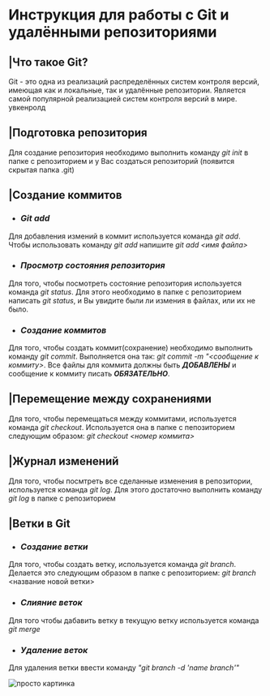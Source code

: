  # Инструкция для работы с Git и удалёнными репозиториями #
## **|Что такое Git?**
Git - это одна из реализаций распределённых систем контроля версий, имеющая как и локальные, так и удалённые репозитории. Является самой популярной реализацией систем контроля версий в мире.
увкенролд
## **|Подготовка репозитория**
Для создание репозитория необходимо выполнить команду *git init* в папке с репозиторием и у Вас создаться репозиторий (появится скрытая папка .git)

##  **|Создание коммитов**
+ ### ***Git add***
Для добавления измений в коммит используется команда *git add*. Чтобы использовать команду *git add* напишите *git add <имя файла>*

+ ### ***Просмотр состояния репозитория***
Для того, чтобы посмотреть состояние репозитория используется команда *git status*. Для этого необходимо в папке с репозиторием написать *git status*, и Вы увидите были ли измения в файлах, или их не было.

+ ### ***Создание коммитов***
Для того, чтобы создать коммит(сохранение) необходимо выполнить команду *git commit*. Выполняется она так: *git commit -m "<сообщение к коммиту>*. Все файлы для коммита должны быть ***ДОБАВЛЕНЫ*** и сообщение к коммиту писать ***ОБЯЗАТЕЛЬНО***.

## **|Перемещение между сохранениями**
Для того, чтобы перемещаться между коммитами, используется команда *git checkout*. Используется она в папке с пепозиторием следующим образом: *git checkout <номер коммита>*

## **|Журнал изменений**
Для того, чтобы посмтреть все сделанные изменения в репозитории, используется команда *git log*. Для этого достаточно выполнить команду *git log* в папке с репозиторием

## **|Ветки в Git**
+ ### ***Создание ветки***
Для того, чтобы создать ветку, используется команда *git branch*. Делается это следующим образом в папке с репозиторием: *git branch* <название новой ветки>

+ ### ***Слияние веток***
Для того чтобы дабавить ветку в текущую ветку используется команда *git merge*

+ ### ***Удаление веток***
Для удаления ветки ввести команду *"git branch -d 'name branch'"*

![просто картинка][1]

[1]: https://64.media.tumblr.com/b6b91bd91f55ec60e4ea4bfd9ed31225/tumblr_penu0vtBiA1vvwi3q_1280.jpg "кот"


